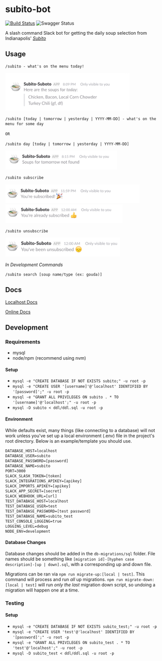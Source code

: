 # subito-bot
[![Build Status](https://travis-ci.org/EPICmynamesBG/subito-bot.svg?branch=master)](https://travis-ci.org/EPICmynamesBG/subito-bot)
<img src="http://online.swagger.io/validator?url=http://dev.brandongroff.com:8080/api-docs" height="21" alt="Swagger Status" />


A slash command Slack bot for getting the daily soup selection from Indianapolis' [_Subito_](http://www.subitosoups.com/)

## Usage
```text
/subito - what's on the menu today!
```
<img src="./assets/screenshots/screenshot_1.png" height="120" alt="screenshot_1" />

```text
/subito [today | tomorrow | yesterday | YYYY-MM-DD] - what's on the menu for some day

OR

/subito day [today | tomorrow | yesterday | YYYY-MM-DD]
```
<img src="./assets/screenshots/screenshot_2.png" height="60" alt="screenshot_2" />

```text
/subito subscribe
```
<img src="./assets/screenshots/subscribe_1.png" height="60" alt="subscribe_1" />
<img src="./assets/screenshots/subscribe_2.png" height="60" alt="subscribe_2" />

```text
/subito unsubscribe
```
<img src="./assets/screenshots/unsubscribe.png" height="60" alt="unsubscribe" />

_In Development Commands_
```text
/subito search [soup name/type (ex: gouda)]
```

## Docs

[Localhost Docs](http://localhost:3000/docs)

[Online Docs](http://dev.brandongroff.com:8080/docs)

## Development

### Requirements

 - mysql
 - node/npm (recommend using nvm)
 
#### Setup

- `mysql -e "CREATE DATABASE IF NOT EXISTS subito;" -u root -p`
- `mysql -e "CREATE USER '[username]'@'localhost' IDENTIFIED BY '[password]';" -u root -p`
- `mysql -e "GRANT ALL PRIVILEGES ON subito . * TO '[username]'@'localhost';" -u root -p`
- `mysql -D subito < ddl/ddl.sql -u root -p`

#### Environment

While defaults exist, many things (like connecting to a database) will not work unless
you've set up a local environment (.env) file in the project's root directory. Below is an
example/template you should use.
```text
DATABASE_HOST=localhost
DATABASE_USER=subito
DATABASE_PASSWORD=[password]
DATABASE_NAME=subito
PORT=3000
SLACK_SLASH_TOKEN=[token]
SLACK_INTEGRATIONS_APIKEY=[apikey]
SLACK_IMPORTS_APIKEY=[apikey]
SLACK_APP_SECRET=[secret]
SLACK_WEBHOOK_URL=[url]
TEST_DATABASE_HOST=localhost
TEST_DATABASE_USER=test
TEST_DATABASE_PASSWORD=[test password]
TEST_DATABASE_NAME=subito_test
TEST_CONSOLE_LOGGING=true
LOGGING_LEVEL=debug
NODE_ENV=development
```

#### Database Changes

Database changes should be added in the `db-migrations/sql` folder. File names should be something like `[migration id]-[hyphen case description]-[up | down].sql`, with a corresponding up and down file. 

Migrations can be ran via `npm run migrate-up:[local | test]`. This command will process and run _all_ up migrations.
`npm run migrate-down:[local | test]` will run _only the last_ migration down script, so undoing a migration will happen one at a time.

### Testing

#### Setup

- `mysql -e "CREATE DATABASE IF NOT EXISTS subito_test;" -u root -p`
- `mysql -e "CREATE USER 'test'@'localhost' IDENTIFIED BY '[password]';" -u root -p`
- `mysql -e "GRANT ALL PRIVILEGES ON subito_test . * TO 'test'@'localhost';" -u root -p`
- `mysql -D subito_test < ddl/ddl.sql -u root -p`
 
